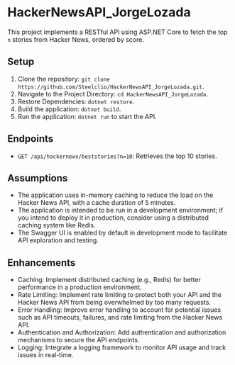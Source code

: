 # HackerNewsAPI_JorgeLozada
This project implements a RESTful API using ASP.NET Core to fetch the top `n` stories from Hacker News, ordered by score.

## Setup
1. Clone the repository: `git clone https://github.com/Steelclio/HackerNewsAPI_JorgeLozada.git`.
2. Navigate to the Project Directory: `cd HackerNewsAPI_JorgeLozada`.
3. Restore Dependencies: `dotnet restore`.
4. Build the application: `dotnet build`.
3. Run the application: `dotnet run` to start the API.

## Endpoints
- `GET /api/hackernews/beststories?n=10`: Retrieves the top 10 stories.

## Assumptions
- The application uses in-memory caching to reduce the load on the Hacker News API, with a cache duration of 5 minutes.
- The application is intended to be run in a development environment; if you intend to deploy it in production, consider using a distributed caching system like Redis.
- The Swagger UI is enabled by default in development mode to facilitate API exploration and testing.

## Enhancements
- Caching: Implement distributed caching (e.g., Redis) for better performance in a production environment.
- Rate Limiting: Implement rate limiting to protect both your API and the Hacker News API from being overwhelmed by too many requests.
- Error Handling: Improve error handling to account for potential issues such as API timeouts, failures, and rate limiting from the Hacker News API.
- Authentication and Authorization: Add authentication and authorization mechanisms to secure the API endpoints.
- Logging: Integrate a logging framework to monitor API usage and track issues in real-time.
